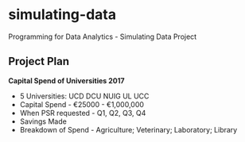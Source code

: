 # simulating-data
Programming for Data Analytics - Simulating Data Project

## Project Plan

**Capital Spend of Universities 2017**

* 5 Universities: UCD DCU NUIG UL UCC <br>
* Capital Spend - €25000 - €1,000,000 <br>
* When PSR requested - Q1, Q2, Q3, Q4 <br>
* Savings Made
* Breakdown of Spend - Agriculture; Veterinary; Laboratory; Library <br>
